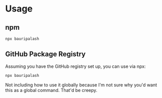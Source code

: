 

# Usage

## npm
```
npx bauripalash
```

## GitHub Package Registry
Assuming you have the GitHub registry set up, you can use via npx:
```
npx bauripalash
```

Not including how to use it globally because I'm not sure why you'd want this as a global command. That'd be creepy.

